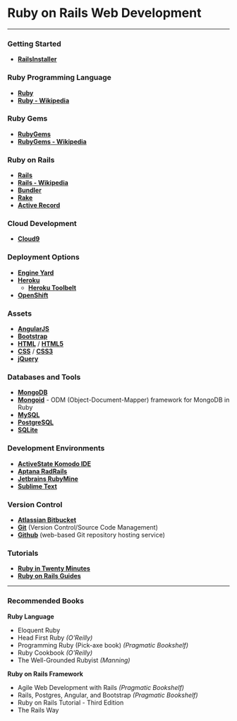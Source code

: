# Ruby on Rails Web Development

---

### Getting Started

- **<a href="http://railsinstaller.org/en" target="_blank">RailsInstaller</a>**

### Ruby Programming Language

- **<a href="https://www.ruby-lang.org/en/" target="_blank">Ruby</a>**
- **<a href="https://en.wikipedia.org/wiki/Ruby_(programming_language)" target="_blank">Ruby - Wikipedia</a>**

### Ruby Gems

- **<a href="https://rubygems.org/" target="_blank">RubyGems</a>**
- **<a href="https://en.wikipedia.org/wiki/RubyGems" target="_blank">RubyGems - Wikipedia</a>**

### Ruby on Rails

- **<a href="http://rubyonrails.org/" target="_blank">Rails</a>**
- **<a href="https://en.wikipedia.org/wiki/Ruby_on_Rails" target="_blank">Rails - Wikipedia</a>**
- **<a href="http://bundler.io/" target="_blank">Bundler</a>**
- **<a href="http://rake.rubyforge.org/" target="_blank">Rake</a>** 
- **<a href="http://guides.rubyonrails.org/active_record_basics.html" target="_blank">Active Record</a>**

### Cloud Development

- **<a href="https://c9.io/" target="_blank">Cloud9</a>**

### Deployment Options

- **<a href="https://www.engineyard.com/" target="_blank">Engine Yard</a>**
- **<a href="https://www.heroku.com/" target="_blank">Heroku</a>**
	- **<a href="https://toolbelt.heroku.com/" target="_blank">Heroku Toolbelt</a>**
- **<a href="https://www.openshift.com/" target="_blank">OpenShift</a>**

### Assets

- **<a href="https://angularjs.org/" target="_blank">AngularJS</a>**
- **<a href="http://getbootstrap.com/" target="_blank">Bootstrap</a>**
- **<a href="https://developer.mozilla.org/en-US/docs/Web/HTML" target="_blank">HTML</a>** / **<a href="https://developer.mozilla.org/en-US/docs/Web/Guide/HTML/HTML5" target="_blank">HTML5</a>**
- **<a href="https://developer.mozilla.org/en-US/docs/Web/CSS" target="_blank">CSS</a>** / **<a href="https://developer.mozilla.org/en-US/docs/Web/CSS/CSS3" target="_blank">CSS3</a>**
- **<a href="https://jquery.com/" target="_blank">jQuery</a>**

### Databases and Tools

- **<a href="https://www.mongodb.com/" target="_blank">MongoDB</a>**
- **<a href="https://mongoid.github.io/" target="_blank">Mongoid</a>** - ODM (Object-Document-Mapper) framework for MongoDB in Ruby
- **<a href="https://www.mysql.com/" target="_blank">MySQL</a>**
- **<a href="https://www.postgresql.org/" target="_blank">PostgreSQL</a>**
- **<a href="https://www.sqlite.org/" target="_blank">SQLite</a>**

### Development Environments

- **<a href="http://www.activestate.com/komodo-ide" target="_blank">ActiveState Komodo IDE</a>**
- **<a href="http://www.aptana.com/products/radrails.html" target="_blank">Aptana RadRails</a>**
- **<a href="https://www.jetbrains.com/ruby/" target="_blank">Jetbrains RubyMine</a>**
- **<a href="https://www.sublimetext.com/" target="_blank">Sublime Text</a>**

### Version Control

- **<a href="https://bitbucket.org/" target="_blank">Atlassian Bitbucket</a>**
- **<a href="https://git-scm.com/" target="_blank">Git</a>** (Version Control/Source Code Management)
- **<a href="https://github.com/" target="_blank">Github</a>** (web-based Git repository hosting service)

### Tutorials

- **<a href="https://www.ruby-lang.org/en/documentation/quickstart/" target="_blank">Ruby in Twenty Minutes</a>**
- **<a href="http://guides.rubyonrails.org/" target="_blank">Ruby on Rails Guides</a>**

---

### Recommended Books

**Ruby Language**

- Eloquent Ruby
- Head First Ruby *(O'Reilly)*
- Programming Ruby (Pick-axe book) *(Pragmatic Bookshelf)*
- Ruby Cookbook *(O'Reilly)*
- The Well-Grounded Rubyist *(Manning)*

**Ruby on Rails Framework**

- Agile Web Development with Rails *(Pragmatic Bookshelf)*
- Rails, Postgres, Angular, and Bootstrap *(Pragmatic Bookshelf)*
- Ruby on Rails Tutorial - Third Edition
- The Rails Way